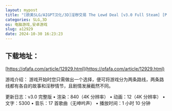 ```yaml
---
layout: mypost
title: "[欧美SLG/AIGPT汉化/3D]淫秽交易 The Lewd Deal [v3.0 Full Steam] [PC+安卓/4.42G]"
categories: SLG,3D
os: 电脑游戏,安卓游戏
slug: a12929
date: 2024-10-30 16:23:23
---
```


## 下载地址：

[https://qfafa.com/article/12929.html](https://qfafa.com/article/12929.html)

游戏介绍：
游戏开始时您只需做出一个选择，便可将游戏分为两条路线，两条路线都有各自的故事和淫秽情节，且剧情发展截然不同。

更新日志：v3.0 完整版
• 渲染：840（4K 分辨率）
• 动画：12（4K 分辨率）
• 文字：5300
• 音乐：17 首歌曲（无呻吟声）
• 播放时间：1 小时 10 分钟